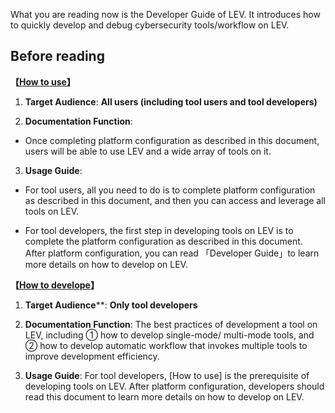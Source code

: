 What you are reading now is the Developer Guide of LEV. It introduces how to quickly develop and debug cybersecurity tools/workflow on LEV.

## Before reading

**【[How to use](https://lev.zone/tutorial/#/zh-cn/)】**

1. **Target Audience**: **All users (including tool users and tool developers)**

2. **Documentation Function**:
- Once completing platform configuration as described in this document, users will be able to use LEV and a wide array of tools on it.

3. **Usage Guide**:

- For tool users, all you need to do is to complete platform configuration as described in this document, and then you can access and leverage all tools on LEV.

- For tool developers, the first step in developing tools on LEV is to complete the platform configuration as described in this document. After platform configuration, you can read 「Developer Guide」to learn more details on how to develop on LEV.

**【[How to develope](https://lev.zone/docs/#/zh-cn/)】**

1. **Target Audience****: **Only tool developers**

2. **Documentation Function**: The best practices of development a tool on LEV, including ① how to develop single-mode/ multi-mode tools, and ② how to develop automatic workflow that invokes multiple tools to improve development efficiency.

3. **Usage Guide**: For tool developers, [How to use] is the prerequisite of developing tools on LEV. After platform configuration, developers should read this document to learn more details on how to develop on LEV.

